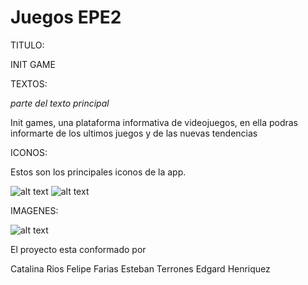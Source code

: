 # Juegos EPE2

TITULO: 

INIT GAME

TEXTOS: 

*parte del texto principal*

Init games, una plataforma
informativa de videojuegos, en ella podras
informarte de los ultimos juegos y de las nuevas tendencias

ICONOS:

Estos son los principales iconos de la app.

![alt text](https://github.com/lataacido/Juegos-epe2/blob/master/resources/android/icon/drawable-hdpi-icon.png)
![alt text](https://github.com/lataacido/Juegos-epe2/blob/master/resources/android/splash/drawable-land-hdpi-screen.png)


IMAGENES:

![alt text](https://github.com/lataacido/Juegos-epe2/blob/master/src/assets/fondoSC.jpg)

El proyecto esta conformado por

Catalina Rios
Felipe Farias
Esteban Terrones
Edgard Henriquez
